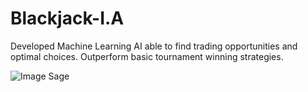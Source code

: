 # Blackjack-I.A
Developed Machine Learning AI able to find trading opportunities and optimal choices. Outperform basic tournament winning strategies.

![Image Sage](https://github.com/wlambert01/Blackjack-I.A/blob/master/Pygame_GIF.gif)
